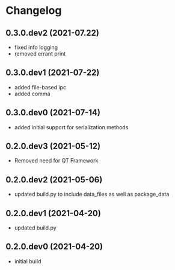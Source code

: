 # Changelog

## 0.3.0.dev2 (2021-07.22)
* fixed info logging
* removed errant print

## 0.3.0.dev1 (2021-07-22)

* added file-based ipc
* added comma

## 0.3.0.dev0 (2021-07-14)
* added initial support for serialization methods

## 0.2.0.dev3 (2021-05-12)

* Removed need for QT Framework

## 0.2.0.dev2 (2021-05-06)

* updated build.py to include data_files as well as package_data

## 0.2.0.dev1 (2021-04-20)

* updated build.py

## 0.2.0.dev0 (2021-04-20)

* initial build
